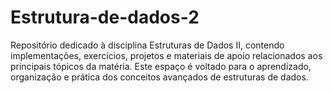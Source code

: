 # Estrutura-de-dados-2
Repositório dedicado à disciplina Estruturas de Dados II, contendo implementações, exercícios, projetos e materiais de apoio relacionados aos principais tópicos da matéria. Este espaço é voltado para o aprendizado, organização e prática dos conceitos avançados de estruturas de dados.

